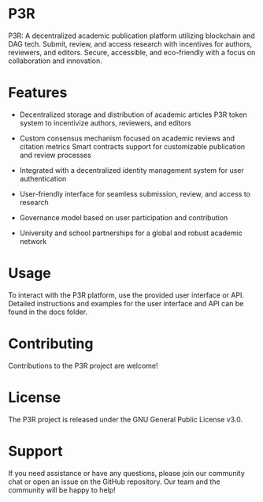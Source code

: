 # P3R
P3R: A decentralized academic publication platform utilizing blockchain and DAG tech. Submit, review, and access research with incentives for authors, reviewers, and editors. Secure, accessible, and eco-friendly with a focus on collaboration and innovation.

# Features
- Decentralized storage and distribution of academic articles
P3R token system to incentivize authors, reviewers, and editors

- Custom consensus mechanism focused on academic reviews and citation metrics
Smart contracts support for customizable publication and review processes

- Integrated with a decentralized identity management system for user authentication

- User-friendly interface for seamless submission, review, and access to research

- Governance model based on user participation and contribution

- University and school partnerships for a global and robust academic network


# Usage
To interact with the P3R platform, use the provided user interface or API. Detailed instructions and examples for the user interface and API can be found in the docs folder.

# Contributing
Contributions to the P3R project are welcome! 

# License
The P3R project is released under the GNU General Public License v3.0.

# Support
If you need assistance or have any questions, please join our community chat or open an issue on the GitHub repository. Our team and the community will be happy to help!
